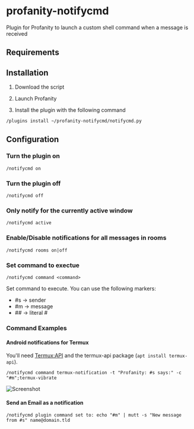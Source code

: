 # profanity-notifycmd
Plugin for Profanity to launch a custom shell command when a message is received



## Requirements



## Installation

1. Download the script

2. Launch Profanity

3. Install the plugin with the following command

```
/plugins install ~/profanity-notifycmd/notifycmd.py

```

## Configuration

### Turn the plugin on

`/notifycmd on`

### Turn the plugin off

`/notifycmd off`

### Only notify for the currently active window

`/notifycmd active`

### Enable/Disable notifications for all messages in rooms

`/notifycmd rooms on|off`

### Set command to exectue

`/notifycmd command <command>`

Set command to execute. You can use the following markers:

 * \#s -> sender
 * \#m -> message
 * \#\# -> literal #


### Command Examples

#### Android notifications for Termux
You'll need [Termux:API](https://play.google.com/store/apps/details?id=com.termux.api) and the termux-api package (`apt install termux-api`).

```
/notifycmd command termux-notification -t "Profanity: #s says:" -c "#m";termux-vibrate
```
![Screenshot](screenshot.png)

#### Send an Email as a notification

```
/notifycmd plugin command set to: echo "#m" | mutt -s "New message from #s" name@domain.tld
```

